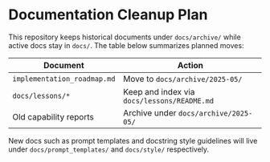 # Documentation Cleanup Plan

This repository keeps historical documents under `docs/archive/` while active docs stay in `docs/`. The table below summarizes planned moves:

| Document | Action |
|----------|--------|
| `implementation_roadmap.md` | Move to `docs/archive/2025-05/` |
| `docs/lessons/*` | Keep and index via `docs/lessons/README.md` |
| Old capability reports | Archive under `docs/archive/2025-05/` |

New docs such as prompt templates and docstring style guidelines will live under `docs/prompt_templates/` and `docs/style/` respectively.
